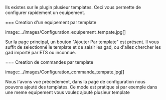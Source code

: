 Ils existes sur le plugin plusieur templates.
Ceci vous permette de configurer rapidement un equipement.

=== Creation d'un equipement par template

image::../images/Configuration_equipement_tempate.jpg[]

Sur la page principal, un bouton "Ajouter Par template" est présent.
Il vous suffit de selectionné le template et de saisir les gad, ou d'allez chercher les gad importé par ETS ou inconnue.

=== Creation de commandes par template

image::../images/Configuration_commande_tempate.jpg[]

Nous l'avons vue précédement, dans la page de configuration nous pouvons ajouté des templates.
Ce mode est pratique si par exemple dans une meme equipement vous voulez ajouté plusieur template
